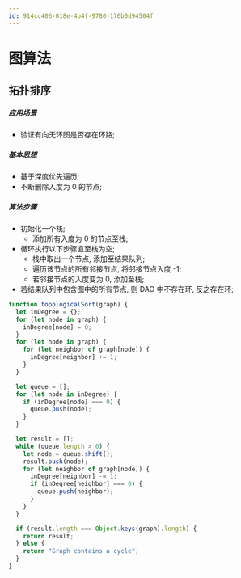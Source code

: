 ```yaml
---
id: 914cc406-018e-4b4f-9780-176b0d94504f
---
```

# 图算法

## 拓扑排序

##### 应用场景

- 验证有向无环图是否存在环路;

##### 基本思想

- 基于深度优先遍历;
- 不断删除入度为 0 的节点;

##### 算法步骤

- 初始化一个栈;
  - 添加所有入度为 0 的节点至栈;
- 循环执行以下步骤直至栈为空;
  - 栈中取出一个节点, 添加至结果队列;
  - 遍历该节点的所有邻接节点, 将邻接节点入度 -1;
  - 若邻接节点的入度变为 0, 添加至栈;
- 若结果队列中包含图中的所有节点, 则 DAO 中不存在环, 反之存在环;

```typescript
function topologicalSort(graph) {
  let inDegree = {};
  for (let node in graph) {
    inDegree[node] = 0;
  }
  for (let node in graph) {
    for (let neighbor of graph[node]) {
      inDegree[neighbor] += 1;
    }
  }

  let queue = [];
  for (let node in inDegree) {
    if (inDegree[node] === 0) {
      queue.push(node);
    }
  }

  let result = [];
  while (queue.length > 0) {
    let node = queue.shift();
    result.push(node);
    for (let neighbor of graph[node]) {
      inDegree[neighbor] -= 1;
      if (inDegree[neighbor] === 0) {
        queue.push(neighbor);
      }
    }
  }

  if (result.length === Object.keys(graph).length) {
    return result;
  } else {
    return "Graph contains a cycle";
  }
}
```
